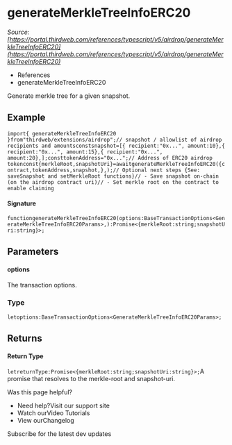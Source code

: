 # generateMerkleTreeInfoERC20

*Source: [https://portal.thirdweb.com/references/typescript/v5/airdrop/generateMerkleTreeInfoERC20](https://portal.thirdweb.com/references/typescript/v5/airdrop/generateMerkleTreeInfoERC20)*

* References
* generateMerkleTreeInfoERC20

Generate merkle tree for a given snapshot.

## Example

`import{ generateMerkleTreeInfoERC20 }from"thirdweb/extensions/airdrop";// snapshot / allowlist of airdrop recipients and amountsconstsnapshot=[{ recipient:"0x...", amount:10},{ recipient:"0x...", amount:15},{ recipient:"0x...", amount:20},];consttokenAddress="0x...";// Address of ERC20 airdrop tokenconst{merkleRoot,snapshotUri}=awaitgenerateMerkleTreeInfoERC20({contract,tokenAddress,snapshot,},);// Optional next steps {See: saveSnapshot and setMerkleRoot functions}// - Save snapshot on-chain (on the airdrop contract uri)// - Set merkle root on the contract to enable claiming`
#### Signature

`functiongenerateMerkleTreeInfoERC20(options:BaseTransactionOptions<GenerateMerkleTreeInfoERC20Params>,):Promise<{merkleRoot:string;snapshotUri:string}>;`
## Parameters

#### options

The transaction options.

### Type

`letoptions:BaseTransactionOptions<GenerateMerkleTreeInfoERC20Params>;`
## Returns

#### Return Type

`letreturnType:Promise<{merkleRoot:string;snapshotUri:string}>;`A promise that resolves to the merkle-root and snapshot-uri.

Was this page helpful?

* Need help?Visit our support site
* Watch ourVideo Tutorials
* View ourChangelog

Subscribe for the latest dev updates

